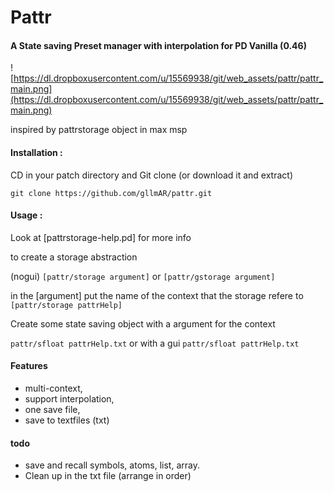 # Pattr

#### A State saving Preset manager with interpolation for PD Vanilla (0.46)


![https://dl.dropboxusercontent.com/u/15569938/git/web_assets/pattr/pattr_main.png](https://dl.dropboxusercontent.com/u/15569938/git/web_assets/pattr/pattr_main.png)

inspired by pattrstorage object in max msp

#### Installation :
CD in your patch directory and Git clone  (or download it and extract)
```
git clone https://github.com/gllmAR/pattr.git
```




#### Usage :

Look at [pattrstorage-help.pd] for more info


to create a storage abstraction

(nogui)
`[pattr/storage argument]`
or
`[pattr/gstorage argument]`

in the [argument] put the name of the context that the storage refere to
`[pattr/storage pattrHelp]`


Create some state saving object with a argument for the context

`pattr/sfloat pattrHelp.txt`
or with a gui
`pattr/sfloat pattrHelp.txt`

#### Features
* multi-context,
* support interpolation,  
* one save file,  
* save to textfiles  (txt)


#### todo
* save and recall symbols,  atoms,  list,  array.
* Clean up in the txt file (arrange in order)
